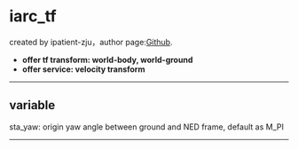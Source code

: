 # iarc_tf

created by ipatient-zju，author page:[Github][1]. 

- **offer tf transform: world-body, world-ground**
-  **offer service: velocity transform**

-------------------


## variable
sta_yaw: origin yaw angle between ground and NED frame, default as M_PI


 



---------

[1]: https://github.com/ipatient-zju
